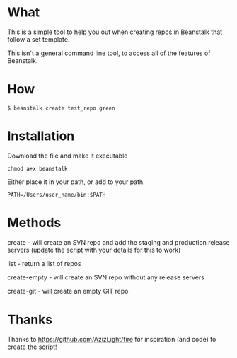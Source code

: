 What
===

This is a simple tool to help you out when creating repos in Beanstalk that follow a set template.

This isn't a general command line tool, to access all of the features of Beanstalk.

How
===

`$ beanstalk create test_repo green`

Installation
=======

Download the file and make it executable

`chmod a+x beanstalk`

Either place it in your path, or add to your path.

`PATH=/Users/user_name/bin:$PATH`

Methods
=====


create - will create an SVN repo and add the staging and production release servers (update the script with your details for this to work)

list - return a list of repos

create-empty - will create an SVN repo without any release servers

create-git - will create an empty GIT repo

Thanks
=====

Thanks to https://github.com/AzizLight/fire for inspiration (and code) to create the script!